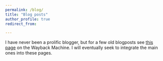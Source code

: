 ```yaml
---
permalink: /blog/
title: "Blog posts"
author_profile: true
redirect_from: 

---
```



I have never been a prolific blogger, but for a few old blogposts see [this page](https://web.archive.org/web/20231022070935/https://gerbenzaagsma.org/blog-main) on the Wayback Machine. I will eventually seek to integrate the main ones into these pages.

